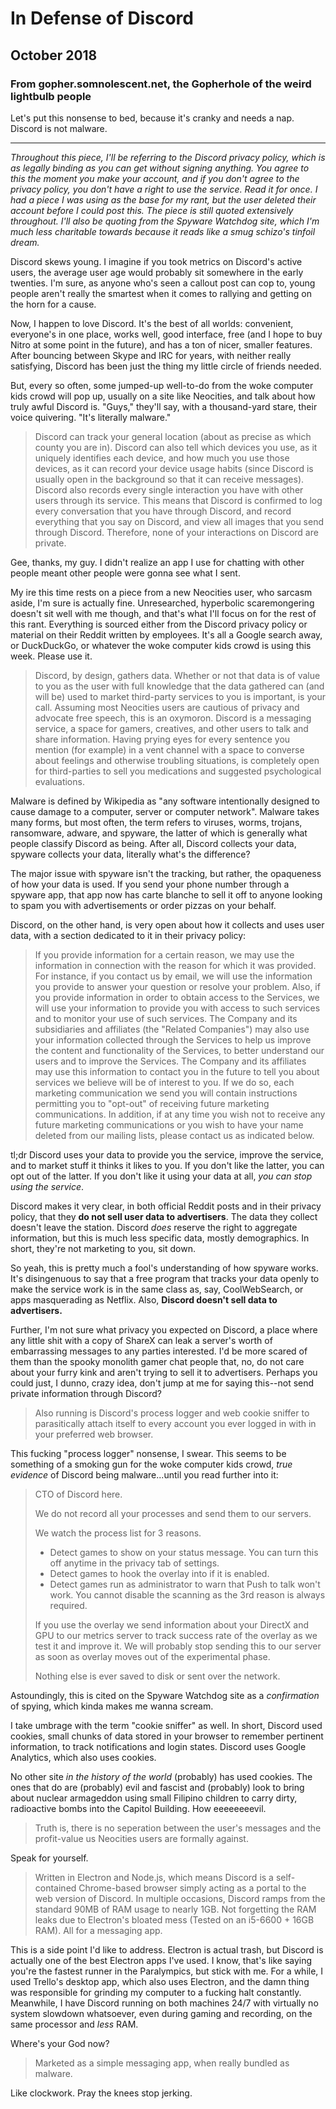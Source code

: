 # In Defense of Discord
## October 2018
### From gopher.somnolescent.net, the Gopherhole of the weird lightbulb people
Let's put this nonsense to bed, because it's cranky and needs a nap. Discord
is not malware.

---

*Throughout this piece, I'll be referring to the Discord privacy policy,
which is as legally binding as you can get without signing anything. You
agree to this the moment you make your account, and if you don't agree to the
privacy policy, you don't have a right to use the service. Read it for once.
I had a piece I was using as the base for my rant, but the user deleted their
account before I could post this. The piece is still quoted extensively
throughout. I'll also be quoting from the Spyware Watchdog site, which I'm
much less charitable towards because it reads like a smug schizo's tinfoil
dream.*

Discord skews young. I imagine if you took metrics on Discord's active users,
the average user age would probably sit somewhere in the early twenties. I'm
sure, as anyone who's seen a callout post can cop to, young people aren't
really the smartest when it comes to rallying and getting on the horn for a
cause.

Now, I happen to love Discord. It's the best of all worlds: convenient,
everyone's in one place, works well, good interface, free (and I hope to buy
Nitro at some point in the future), and has a ton of nicer, smaller features.
After bouncing between Skype and IRC for years, with neither really
satisfying, Discord has been just the thing my little circle of friends
needed.

But, every so often, some jumped-up well-to-do from the woke computer kids
crowd will pop up, usually on a site like Neocities, and talk about how truly
awful Discord is. "Guys," they'll say, with a thousand-yard stare, their
voice quivering. "It's literally malware."

> Discord can track your general location (about as precise as which county
> you are in). Discord can also tell which devices you use, as it uniquely
> identifies each device, and how much you use those devices, as it can
> record your device usage habits (since Discord is usually open in the
> background so that it can receive messages). Discord also records every
> single interaction you have with other users through its service. This
> means that Discord is confirmed to log every conversation that you have
> through Discord, and record everything that you say on Discord, and view
> all images that you send through Discord. Therefore, none of your
> interactions on Discord are private.

Gee, thanks, my guy. I didn't realize an app I use for chatting with other
people meant other people were gonna see what I sent.

My ire this time rests on a piece from a new Neocities user, who sarcasm
aside, I'm sure is actually fine. Unresearched, hyperbolic scaremongering
doesn't sit well with me though, and that's what I'll focus on for the rest
of this rant. Everything is sourced either from the Discord privacy policy
or material on their Reddit written by employees. It's all a Google search
away, or DuckDuckGo, or whatever the woke computer kids crowd is using this
week. Please use it.

> Discord, by design, gathers data. Whether or not that data is of value to
> you as the user with full knowledge that the data gathered can (and will
> be) used to market third-party services to you is important, is your call.
> Assuming most Neocities users are cautious of privacy and advocate free
> speech, this is an oxymoron. Discord is a messaging service, a space for
> gamers, creatives, and other users to talk and share information. Having
> prying eyes for every sentence you mention (for example) in a vent channel
> with a space to converse about feelings and otherwise troubling situations,
> is completely open for third-parties to sell you medications and suggested
> psychological evaluations.

Malware is defined by Wikipedia as "any software intentionally designed to
cause damage to a computer, server or computer network". Malware takes many
forms, but most often, the term refers to viruses, worms, trojans,
ransomware, adware, and spyware, the latter of which is generally what people
classify Discord as being. After all, Discord collects your data, spyware
collects your data, literally what's the difference?

The major issue with spyware isn't the tracking, but rather, the opaqueness
of how your data is used. If you send your phone number through a spyware
app, that app now has carte blanche to sell it off to anyone looking to spam
you with advertisements or order pizzas on your behalf.

Discord, on the other hand, is very open about how it collects and uses user
data, with a section dedicated to it in their privacy policy:

> If you provide information for a certain reason, we may use the information
> in connection with the reason for which it was provided. For instance, if
> you contact us by email, we will use the information you provide to answer
> your question or resolve your problem. Also, if you provide information in
> order to obtain access to the Services, we will use your information to
> provide you with access to such services and to monitor your use of such
> services. The Company and its subsidiaries and affiliates (the "Related
> Companies") may also use your information collected through the Services
> to help us improve the content and functionality of the Services, to better
> understand our users and to improve the Services. The Company and its
> affiliates may use this information to contact you in the future to tell
> you about services we believe will be of interest to you. If we do so, each
> marketing communication we send you will contain instructions permitting
> you to "opt-out" of receiving future marketing communications. In addition,
> if at any time you wish not to receive any future marketing communications
> or you wish to have your name deleted from our mailing lists, please
> contact us as indicated below.

tl;dr Discord uses your data to provide you the service, improve the service,
and to market stuff it thinks it likes to you. If you don't like the latter,
you can opt out of the latter. If you don't like it using your data at all,
*you can stop using the service*.

Discord makes it very clear, in both official Reddit posts and in their
privacy policy, that they **do not sell user data to advertisers**. The data
they collect doesn't leave the station. Discord *does* reserve the right to
aggregate information, but this is much less specific data, mostly
demographics. In short, they're not marketing to you, sit down.

So yeah, this is pretty much a fool's understanding of how spyware works.
It's disingenuous to say that a free program that tracks your data openly to
make the service work is in the same class as, say, CoolWebSearch, or apps
masquerading as Netflix. Also, **Discord doesn't sell data to advertisers.**

Further, I'm not sure what privacy you expected on Discord, a place where any
little shit with a copy of ShareX can leak a server's worth of embarrassing
messages to any parties interested. I'd be more scared of them than the
spooky monolith gamer chat people that, no, do not care about your furry kink
and aren't trying to sell it to advertisers. Perhaps you could just, I dunno,
crazy idea, don't jump at me for saying this--not send private information
through Discord?

> Also running is Discord's process logger and web cookie sniffer to
> parasitically attach itself to every account you ever logged in with in
> your preferred web browser.

This fucking "process logger" nonsense, I swear. This seems to be something
of a smoking gun for the woke computer kids crowd, *true evidence* of
Discord being malware...until you read further into it:

> CTO of Discord here.
> 
> We do not record all your processes and send them to our servers.
> 
> We watch the process list for 3 reasons.
> - Detect games to show on your status message. You can turn this off
> anytime in the privacy tab of settings.
> - Detect games to hook the overlay into if it is enabled.
> - Detect games run as administrator to warn that Push to talk won't work.
> You cannot disable the scanning as the 3rd reason is always required.
> 
> If you use the overlay we send information about your DirectX and GPU to
> our metrics server to track success rate of the overlay as we test it and
> improve it. We will probably stop sending this to our server as soon as
> overlay moves out of the experimental phase.
> 
> Nothing else is ever saved to disk or sent over the network.

Astoundingly, this is cited on the Spyware Watchdog site as a *confirmation*
of spying, which kinda makes me wanna scream.

I take umbrage with the term "cookie sniffer" as well. In short, Discord used
cookies, small chunks of data stored in your browser to remember pertinent
information, to track notifications and login states. Discord uses Google
Analytics, which also uses cookies.

No other site *in the history of the world* (probably) has used cookies. The
ones that do are (probably) evil and fascist and (probably) look to bring
about nuclear armageddon using small Filipino children to carry dirty,
radioactive bombs into the Capitol Building. How eeeeeeeevil.

> Truth is, there is no seperation between the user's messages and the
> profit-value us Neocities users are formally against.

Speak for yourself.

> Written in Electron and Node.js, which means Discord is a self-contained
> Chrome-based browser simply acting as a portal to the web version of
> Discord. In multiple occasions, Discord ramps from the standard 90MB of RAM
> usage to nearly 1GB. Not forgetting the RAM leaks due to Electron's bloated
> mess (Tested on an i5-6600 + 16GB RAM). All for a messaging app.

This is a side point I'd like to address. Electron is actual trash, but
Discord is actually one of the best Electron apps I've used. I know, that's
like saying you're the fastest runner in the Paralympics, but stick with me.
For a while, I used Trello's desktop app, which also uses Electron, and the
damn thing was responsible for grinding my computer to a fucking halt
constantly. Meanwhile, I have Discord running on both machines 24/7 with
virtually no system slowdown whatsoever, even during gaming and recording, on
the same processor and *less* RAM.

Where's your God now?

> Marketed as a simple messaging app, when really bundled as malware.

Like clockwork. Pray the knees stop jerking.